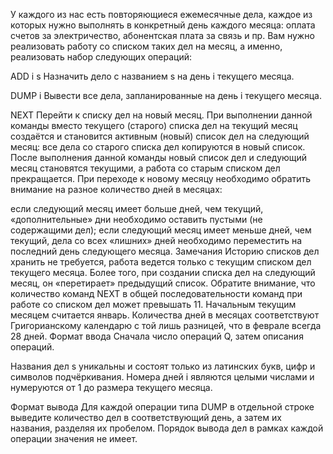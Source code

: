 У каждого из нас есть повторяющиеся ежемесячные дела, каждое из которых нужно выполнять в конкретный день каждого месяца: оплата счетов за электричество, абонентская плата за связь и пр. Вам нужно реализовать работу со списком таких дел на месяц, а именно, реализовать набор следующих операций:

ADD i s
Назначить дело с названием s на день i текущего месяца.

DUMP i
Вывести все дела, запланированные на день i текущего месяца.

NEXT
Перейти к списку дел на новый месяц. При выполнении данной команды вместо текущего (старого) списка дел на текущий месяц создаётся и становится активным (новый) список дел на следующий месяц: все дела со старого списка дел копируются в новый список. После выполнения данной команды новый список дел и следующий месяц становятся текущими, а работа со старым списком дел прекращается.  При переходе к новому месяцу необходимо обратить внимание на разное количество дней в месяцах:

если следующий месяц имеет больше дней, чем текущий, «дополнительные» дни необходимо оставить пустыми (не содержащими дел);
если следующий месяц имеет меньше дней, чем текущий, дела со всех «лишних» дней необходимо переместить на последний день следующего месяца.
Замечания
Историю списков дел хранить не требуется, работа ведется только с текущим списком дел текущего месяца. Более того, при создании списка дел на следующий месяц, он «перетирает» предыдущий список.
Обратите внимание, что количество команд NEXT в общей последовательности команд при работе со списком дел может превышать 11.
Начальным текущим месяцем считается январь.
Количества дней в месяцах соответствуют Григорианскому календарю с той лишь разницей, что в феврале всегда 28 дней.
Формат ввода
Сначала число операций Q, затем описания операций.

Названия дел s уникальны и состоят только из латинских букв, цифр и символов подчёркивания. Номера дней i являются целыми числами и нумеруются от 1 до размера текущего месяца.

Формат вывода
Для каждой операции типа DUMP в отдельной строке выведите количество дел в соответствующий день, а затем их названия, разделяя их пробелом. Порядок вывода дел в рамках каждой операции значения не имеет.


